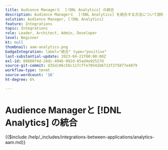 ```yaml
---
title: Audience Managerと  [!DNL Analytics] の統合
description: Audience Managerと  [!DNL Analytics] を統合する方法について説明します。
solution: Audience Manager, [!DNL Analytics]
feature: Integrations
topic: Integrations
role: Leader, Architect, Admin, Developer
level: Beginner
kt: null
thumbnail: aam-analytics.png
badgeIntegration: label="統合" type="positive"
last-substantial-update: 2023-04-21T00:00:00Z
exl-id: 88886f4d-24dc-494b-992d-85ad4e92527d
source-git-commit: d35dc06c56c117cffe70542b6713f275877e4879
workflow-type: tm+mt
source-wordcount: '16'
ht-degree: 6%

---
```


# Audience Managerと [!DNL Analytics] の統合

{{$include /help/_includes/integrations-between-applications/analytics-aam.md}}
